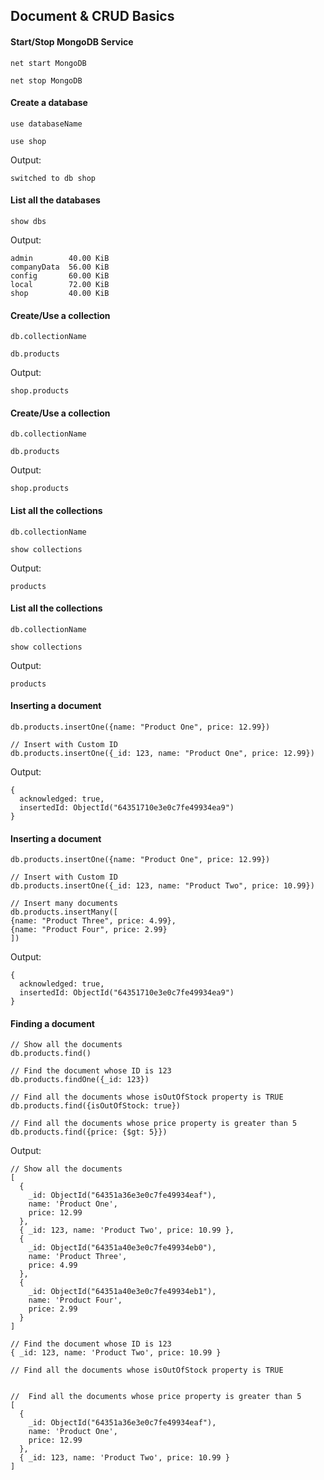 ## Document & CRUD Basics

#### Start/Stop MongoDB Service

```
net start MongoDB

net stop MongoDB
```

#### Create a database

```
use databaseName

use shop
```

Output:

```
switched to db shop
```

#### List all the databases

```
show dbs
```

Output:

```
admin        40.00 KiB
companyData  56.00 KiB
config       60.00 KiB
local        72.00 KiB
shop         40.00 KiB
```

#### Create/Use a collection

```
db.collectionName

db.products
```

Output:

```
shop.products
```

#### Create/Use a collection

```
db.collectionName

db.products
```

Output:

```
shop.products
```

#### List all the collections

```
db.collectionName

show collections
```

Output:

```
products
```

#### List all the collections

```
db.collectionName

show collections
```

Output:

```
products
```

#### Inserting a document

```
db.products.insertOne({name: "Product One", price: 12.99})

// Insert with Custom ID
db.products.insertOne({_id: 123, name: "Product One", price: 12.99})
```

Output:

```
{
  acknowledged: true,
  insertedId: ObjectId("64351710e3e0c7fe49934ea9")
}
```

#### Inserting a document

```
db.products.insertOne({name: "Product One", price: 12.99})

// Insert with Custom ID
db.products.insertOne({_id: 123, name: "Product Two", price: 10.99})

// Insert many documents
db.products.insertMany([
{name: "Product Three", price: 4.99},
{name: "Product Four", price: 2.99}
])
```

Output:

```
{
  acknowledged: true,
  insertedId: ObjectId("64351710e3e0c7fe49934ea9")
}
```

#### Finding a document

```
// Show all the documents
db.products.find()

// Find the document whose ID is 123
db.products.findOne({_id: 123})

// Find all the documents whose isOutOfStock property is TRUE
db.products.find({isOutOfStock: true})

// Find all the documents whose price property is greater than 5
db.products.find({price: {$gt: 5}})
```

Output:

```
// Show all the documents
[
  {
    _id: ObjectId("64351a36e3e0c7fe49934eaf"),
    name: 'Product One',
    price: 12.99
  },
  { _id: 123, name: 'Product Two', price: 10.99 },
  {
    _id: ObjectId("64351a40e3e0c7fe49934eb0"),
    name: 'Product Three',
    price: 4.99
  },
  {
    _id: ObjectId("64351a40e3e0c7fe49934eb1"),
    name: 'Product Four',
    price: 2.99
  }
]

// Find the document whose ID is 123
{ _id: 123, name: 'Product Two', price: 10.99 }

// Find all the documents whose isOutOfStock property is TRUE


//  Find all the documents whose price property is greater than 5
[
  {
    _id: ObjectId("64351a36e3e0c7fe49934eaf"),
    name: 'Product One',
    price: 12.99
  },
  { _id: 123, name: 'Product Two', price: 10.99 }
]
```
